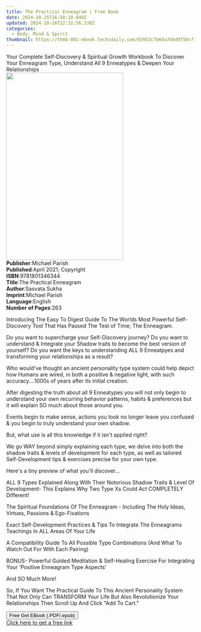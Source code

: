 ```yaml
---
title: The Practical Enneagram | Free Book
date: 2024-10-25T16:50:18.648Z
updated: 2024-10-26T22:32:56.338Z
categories:
  - Body, Mind & Spirit
thumbnail: https://thmb-001-ebook.techidaily.com/83952c7b68a7b6d9f50cf1fb0a58280ca7b5cba46b88fa27809e4860d07c54f5.jpg
---
```

<main id="book-container">
  <div class="flex flex-col">
    <div class="book-brief flex-1 py-6 px-4 sm:p-6 md:py-10 md:px-8">
      <!-- brief-->
      <div class="book-brief-main">
        Your Complete Self-Discovery &amp; Spiritual Growth Workbook To Discover
        Your Enneagram Type, Understand All 9 Enneatypes &amp; Deepen Your
        Relationships
      </div>
    </div>
    <div
      class="book-meta-info flex-1 grid gap-4 col-start-1 col-end-3 row-start-1 sm:mb-6 sm:grid-cols-4 lg:gap-6 lg:col-start-2 lg:row-end-6 lg:row-span-6 lg:mb-0"
    >
      <div
        class="book-meta-info-left place-content-center mt-4 p-4 text-sm leading-6 col-start-2 col-span-2 dark:text-slate-400"
      >
        <img
          class="w-full h-500 object-cover rounded-lg sm:h-255 sm:col-span-2 lg:col-span-full"
          src="https://img-001-ebook.techidaily.com/79724caba8a7e2e26211d96ff512ca89e4e92fd3544cbeb6a9ced0c2b8211995.jpg"
          alt=""
          width="312"
          height="500"
        />
      </div>
      <div
        class="book-meta-info-right mt-2 col-start-1 row-start-2 col-span-3 self-center"
      >
        <!-- meta data  -->
        <div class="flex flex-col px-4 md:px-8">
          <div class="flex-1">
            <strong>Publisher</strong>:<span class="px-2">Michael Parish</span>
          </div>
          <div class="flex-1">
            <strong>Published</strong>:<span class="px-2"
              >April 2021; Copyright</span
            >
          </div>
          <div class="flex-1">
            <strong>ISBN</strong>:<span class="px-2">9781801346344</span>
          </div>
          <div class="flex-1">
            <strong>Title</strong>:<span class="px-2"
              >The Practical Enneagram</span
            >
          </div>
          <div class="flex-1">
            <strong>Author</strong>:<span class="px-2">Sasvata Sukha</span>
          </div>
          <div class="flex-1">
            <strong>Imprint</strong>:<span class="px-2">Michael Parish</span>
          </div>
          <div class="flex-1">
            <strong>Language</strong>:<span class="px-2">English</span>
          </div>
          <div class="flex-1">
            <strong>Number of Pages</strong>:<span class="px-2">263</span>
          </div>
        </div>
      </div>
    </div>
    <div class="book-description flex-1 py-6 px-4 sm:p-6 md:py-10 md:px-8">
      <div class="book-description-main">
        <div accordion-content="" id="description">
          <p></p>
          <p>
            Introducing The Easy To Digest Guide To The Worlds Most Powerful
            Self-Discovery Tool That Has Passed The Test of Time; The Enneagram.
          </p>
          <p>
            Do you want to supercharge your Self-Discovery journey? Do you want
            to understand &amp; Integrate your Shadow traits to become the best
            version of yourself? Do you want the keys to understanding ALL 9
            Enneatpyes and transforming your relationships as a result?
          </p>
          <p>
            Who would've thought an ancient personality type system could help
            depict how Humans are wired, in both a positive &amp; negative
            light, with such accuracy....1000s of years after its initial
            creation.
          </p>
          <p>
            After digesting the truth about all 9 Enneatypes you will not only
            begin to understand your own recurring behavior patterns, habits
            &amp; preferences but it will explain SO much about those around
            you.
          </p>
          <p>
            Events begin to make sense, actions you took no longer leave you
            confused &amp; you begin to truly understand your own shadow.
          </p>
          <p>But, what use is all this knowledge if it isn't applied right?</p>
          <p>
            We go WAY beyond simply explaining each type, we delve into both the
            shadow traits &amp; levels of development for each type, as well as
            tailored Self-Development tips &amp; exercises precise for your own
            type.
          </p>
          <p>Here's a tiny preview of what you'll discover...</p>
          <p>
            ALL 9 Types Explained Along With Their Notorious Shadow Traits &amp;
            Level Of Development- This Explains Why Two Type Xs Could Act
            COMPLETELY Different!
          </p>
          <p>
            The Spiritual Foundations Of The Enneagram - Including The Holy
            Ideas, Virtues, Passions &amp; Ego-Fixations
          </p>
          <p>
            Exact Self-Development Practices &amp; Tips To Integrate The
            Enneagrams Teachings In ALL Areas Of Your Life
          </p>
          <p>
            A Compatibility Guide To All Possible Type Combinations (And What To
            Watch Out For With Each Pairing)
          </p>
          <p>
            BONUS- Powerful Guided Meditation &amp; Self-Healing Exercise For
            Integrating Your 'Positive Enneagram Type Aspects'
          </p>
          <p>And SO Much More!</p>
          <p>
            So, If You Want The Practical Guide To This Ancient Personality
            System That Not Only Can TRANSFORM Your Life But Also Revolutionize
            Your Relationships Then Scroll Up And Click "Add To Cart."
          </p>
          <p></p>
        </div>
        <div class="accordion-fader"></div>
      </div>
    </div>
    <div class="book-excerpts flex-1 py-6 px-4 sm:p-6 md:py-10 md:px-8"></div>
    <div
      class="book-about-author flex-1 py-6 px-4 sm:p-6 md:py-10 md:px-8"
    ></div>
    <div class="book-free-get flex-1 py-6 px-4 sm:p-6 md:py-10 md:px-8">
      <button
        id="btn-free-get"
        class="bg-blue-500 hover:bg-blue-700 text-white font-bold py-2 px-4 rounded"
      >
        Free Get EBook (.PDF/.epub)
      </button>
      <div id="countdown-display" class="px-2 text-lg mt-2"></div>
      <a
        id="free-link"
        class="hidden bg-blue-500 hover:bg-blue-700 text-white font-bold py-2 px-4 rounded"
        href="https://www.ebooks.com/en-us/book/210282855/the-practical-enneagram/sasvata-sukha/"
        target="_blank"
        >Click here to get a free link</a
      >
    </div>
    <script>
      let countdownTime = 0;
      let countdownInterval = null;
      document
        .getElementById('btn-free-get')
        .addEventListener('click', startCountdown);
      function startCountdown() {
        countdownTime = new Date().getTime() + 60000 * 3;
        countdownInterval = setInterval(updateCountdown, 1000);
        document.getElementById('btn-free-get').disabled = true;
        document
          .getElementById('btn-free-get')
          .classList.add('bg-gray-500', 'cursor-not-allowed');
      }
      function updateCountdown() {
        let currentTime = new Date().getTime();
        let timeLeft = countdownTime - currentTime;
        let secondsLeft = Math.floor(timeLeft / 1000);
        document.getElementById('countdown-display').innerHTML =
          `Remaining time: ${secondsLeft} seconds.`;
        if (secondsLeft <= 0) {
          clearInterval(countdownInterval);
          document.getElementById('btn-free-get').classList.add('hidden');
          document.getElementById('free-link').classList.remove('hidden');
          document.getElementById('countdown-display').innerHTML = '';
        }
      }
    </script>
  </div>
</main>

<ins class="adsbygoogle"
      style="display:block"
      data-ad-client="ca-pub-7571918770474297"
      data-ad-slot="8358498916"
      data-ad-format="auto"
      data-full-width-responsive="true"></ins>
    